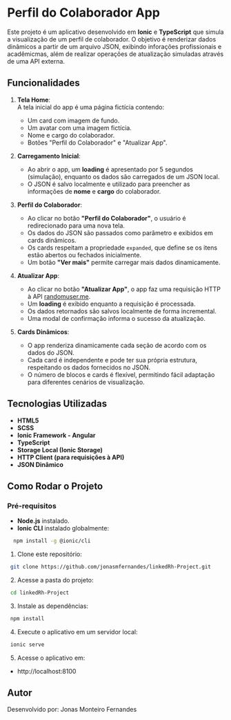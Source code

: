 # Perfil do Colaborador App

Este projeto é um aplicativo desenvolvido em **Ionic** e **TypeScript** que simula a visualização de um perfil de colaborador. O objetivo é renderizar dados dinâmicos a partir de um arquivo JSON, exibindo inforações profissionais e acadêmicmas, além de realizar operações de atualização simuladas através de uma API externa.

## Funcionalidades

1. **Tela Home**:  
   A tela inicial do app é uma página fictícia contendo:
   - Um card com imagem de fundo.
   - Um avatar com uma imagem fictícia.
   - Nome e cargo do colaborador.
   - Botões "Perfil do Colaborador" e "Atualizar App".

2. **Carregamento Inicial**:
   - Ao abrir o app, um **loading** é apresentado por 5 segundos (simulação), enquanto os dados são carregados de um JSON local.
   - O JSON é salvo localmente e utilizado para preencher as informações de **nome** e **cargo** do colaborador.

3. **Perfil do Colaborador**:
   - Ao clicar no botão **"Perfil do Colaborador"**, o usuário é redirecionado para uma nova tela.
   - Os dados do JSON são passados como parâmetro e exibidos em cards dinâmicos.
   - Os cards respeitam a propriedade `expanded`, que define se os itens estão abertos ou fechados inicialmente.
   - Um botão **"Ver mais"** permite carregar mais dados dinamicamente.

4. **Atualizar App**:
   - Ao clicar no botão **"Atualizar App"**, o app faz uma requisição HTTP à API [randomuser.me](https://randomuser.me/api/).
   - Um **loading** é exibido enquanto a requisição é processada.
   - Os dados retornados são salvos localmente de forma incremental.
   - Uma modal de confirmação informa o sucesso da atualização.

5. **Cards Dinâmicos**:
   - O app renderiza dinamicamente cada seção de acordo com os dados do JSON.
   - Cada card é independente e pode ter sua própria estrutura, respeitando os dados fornecidos no JSON.
   - O número de blocos e cards é flexível, permitindo fácil adaptação para diferentes cenários de visualização.

## Tecnologias Utilizadas
- **HTML5**
- **SCSS**
- **Ionic Framework - Angular**
- **TypeScript**
- **Storage Local (Ionic Storage)**
- **HTTP Client (para requisições à API)**
- **JSON Dinâmico**

## Como Rodar o Projeto

### Pré-requisitos
- **Node.js** instalado.
- **Ionic CLI** instalado globalmente:  
```bash
  npm install -g @ionic/cli
```
1. Clone este repositório:
  ```bash
   git clone https://github.com/jonasmfernandes/linkedRh-Project.git
  ```
2. Acesse a pasta do projeto:
  ```bash
   cd linkedRh-Project
  ```
3. Instale as dependências:
  ```bash
   npm install
  ```
4. Execute o aplicativo em um servidor local:
  ```bash
   ionic serve
  ``` 
5. Acesse o aplicativo em:
- http://localhost:8100

## Autor 
Desenvolvido por: Jonas Monteiro Fernandes